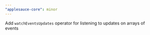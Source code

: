 ```yaml
---
"applesauce-core": minor
---
```


Add `watchEventsUpdates` operator for listening to updates on arrays of events
